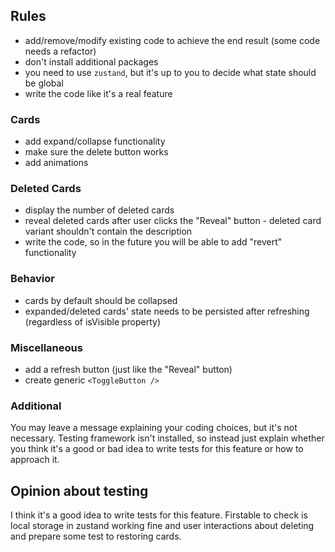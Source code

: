 ## Rules

- add/remove/modify existing code to achieve the end result (some code needs a refactor)
- don't install additional packages
- you need to use `zustand`, but it's up to you to decide what state should be global
- write the code like it's a real feature

### Cards

- add expand/collapse functionality
- make sure the delete button works
- add animations

### Deleted Cards

- display the number of deleted cards
- reveal deleted cards after user clicks the "Reveal" button - deleted card variant shouldn't contain the description
- write the code, so in the future you will be able to add "revert" functionality

### Behavior

- cards by default should be collapsed
- expanded/deleted cards' state needs to be persisted after refreshing (regardless of isVisible property)

### Miscellaneous

- add a refresh button (just like the "Reveal" button)
- create generic `<ToggleButton />`

### Additional

You may leave a message explaining your coding choices, but it's not necessary.
Testing framework isn't installed, so instead just explain whether you think it's a good or bad idea to write tests for this feature or how to approach it.


## Opinion about testing
I think it's a good idea to write tests for this feature. 
Firstable to check is local storage in zustand working fine and
user interactions about deleting and prepare some test to restoring cards.